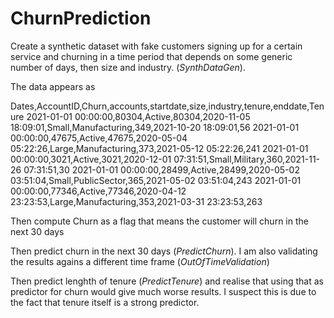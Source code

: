 # ChurnPrediction

Create a synthetic dataset with fake customers signing up for a certain service and churning in a time period that depends on some generic number of days, 
then size and industry. (*SynthDataGen*).

The data appears as 

Dates,AccountID,Churn,accounts,startdate,size,industry,tenure,enddate,Tenure
2021-01-01 00:00:00,80304,Active,80304,2020-11-05 18:09:01,Small,Manufacturing,349,2021-10-20 18:09:01,56
2021-01-01 00:00:00,47675,Active,47675,2020-05-04 05:22:26,Large,Manufacturing,373,2021-05-12 05:22:26,241
2021-01-01 00:00:00,3021,Active,3021,2020-12-01 07:31:51,Small,Military,360,2021-11-26 07:31:51,30
2021-01-01 00:00:00,28499,Active,28499,2020-05-02 03:51:04,Small,PublicSector,365,2021-05-02 03:51:04,243
2021-01-01 00:00:00,77346,Active,77346,2020-04-12 23:23:53,Large,Manufacturing,353,2021-03-31 23:23:53,263

Then compute Churn as a flag that means the customer will churn in the next 30 days

Then predict churn in the next 30 days (*PredictChurn*). I am also validating the results agains a different time frame (*OutOfTimeValidation*)

Then predict lenghth of tenure (*PredictTenure*) and realise that using that as predictor for churn would give much worse results. 
I suspect this is due to the fact that tenure itself is a strong predictor.
